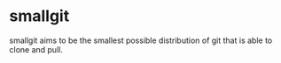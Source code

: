 smallgit
========

smallgit aims to be the smallest possible distribution of git that is able to clone and pull.